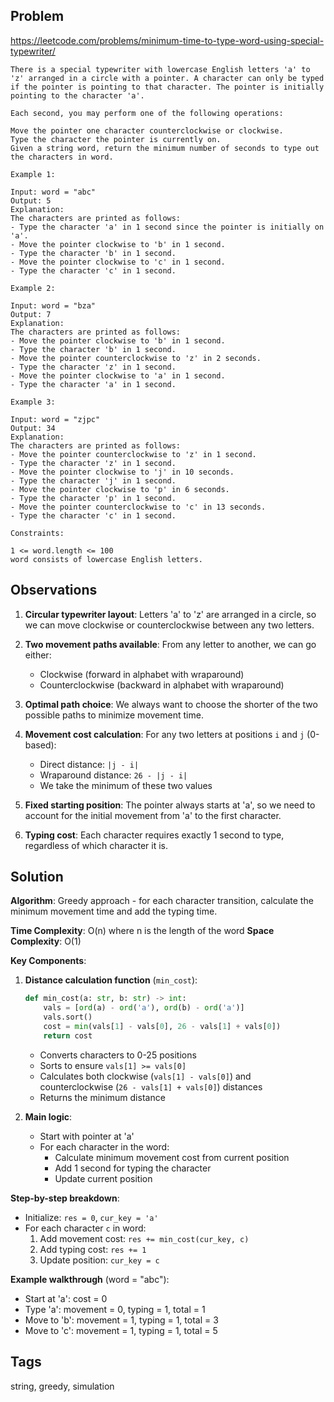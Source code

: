 ## Problem

https://leetcode.com/problems/minimum-time-to-type-word-using-special-typewriter/

```
There is a special typewriter with lowercase English letters 'a' to 'z' arranged in a circle with a pointer. A character can only be typed if the pointer is pointing to that character. The pointer is initially pointing to the character 'a'.

Each second, you may perform one of the following operations:

Move the pointer one character counterclockwise or clockwise.
Type the character the pointer is currently on.
Given a string word, return the minimum number of seconds to type out the characters in word.

Example 1:

Input: word = "abc"
Output: 5
Explanation: 
The characters are printed as follows:
- Type the character 'a' in 1 second since the pointer is initially on 'a'.
- Move the pointer clockwise to 'b' in 1 second.
- Type the character 'b' in 1 second.
- Move the pointer clockwise to 'c' in 1 second.
- Type the character 'c' in 1 second.

Example 2:

Input: word = "bza"
Output: 7
Explanation:
The characters are printed as follows:
- Move the pointer clockwise to 'b' in 1 second.
- Type the character 'b' in 1 second.
- Move the pointer counterclockwise to 'z' in 2 seconds.
- Type the character 'z' in 1 second.
- Move the pointer clockwise to 'a' in 1 second.
- Type the character 'a' in 1 second.

Example 3:

Input: word = "zjpc"
Output: 34
Explanation:
The characters are printed as follows:
- Move the pointer counterclockwise to 'z' in 1 second.
- Type the character 'z' in 1 second.
- Move the pointer clockwise to 'j' in 10 seconds.
- Type the character 'j' in 1 second.
- Move the pointer clockwise to 'p' in 6 seconds.
- Type the character 'p' in 1 second.
- Move the pointer counterclockwise to 'c' in 13 seconds.
- Type the character 'c' in 1 second.

Constraints:

1 <= word.length <= 100
word consists of lowercase English letters.
```

## Observations

1. **Circular typewriter layout**: Letters 'a' to 'z' are arranged in a circle, so we can move clockwise or counterclockwise between any two letters.

2. **Two movement paths available**: From any letter to another, we can go either:
   - Clockwise (forward in alphabet with wraparound)
   - Counterclockwise (backward in alphabet with wraparound)

3. **Optimal path choice**: We always want to choose the shorter of the two possible paths to minimize movement time.

4. **Movement cost calculation**: For any two letters at positions `i` and `j` (0-based):
   - Direct distance: `|j - i|`
   - Wraparound distance: `26 - |j - i|`
   - We take the minimum of these two values

5. **Fixed starting position**: The pointer always starts at 'a', so we need to account for the initial movement from 'a' to the first character.

6. **Typing cost**: Each character requires exactly 1 second to type, regardless of which character it is.

## Solution

**Algorithm**: Greedy approach - for each character transition, calculate the minimum movement time and add the typing time.

**Time Complexity**: O(n) where n is the length of the word
**Space Complexity**: O(1)

**Key Components**:

1. **Distance calculation function** (`min_cost`):
   ```python
   def min_cost(a: str, b: str) -> int:
       vals = [ord(a) - ord('a'), ord(b) - ord('a')]
       vals.sort()
       cost = min(vals[1] - vals[0], 26 - vals[1] + vals[0])
       return cost
   ```
   - Converts characters to 0-25 positions
   - Sorts to ensure `vals[1] >= vals[0]`
   - Calculates both clockwise (`vals[1] - vals[0]`) and counterclockwise (`26 - vals[1] + vals[0]`) distances
   - Returns the minimum distance

2. **Main logic**:
   - Start with pointer at 'a'
   - For each character in the word:
     - Calculate minimum movement cost from current position
     - Add 1 second for typing the character
     - Update current position

**Step-by-step breakdown**:
- Initialize: `res = 0`, `cur_key = 'a'`
- For each character `c` in word:
  1. Add movement cost: `res += min_cost(cur_key, c)`
  2. Add typing cost: `res += 1`
  3. Update position: `cur_key = c`

**Example walkthrough** (word = "abc"):
- Start at 'a': cost = 0
- Type 'a': movement = 0, typing = 1, total = 1
- Move to 'b': movement = 1, typing = 1, total = 3  
- Move to 'c': movement = 1, typing = 1, total = 5

## Tags

string, greedy, simulation

